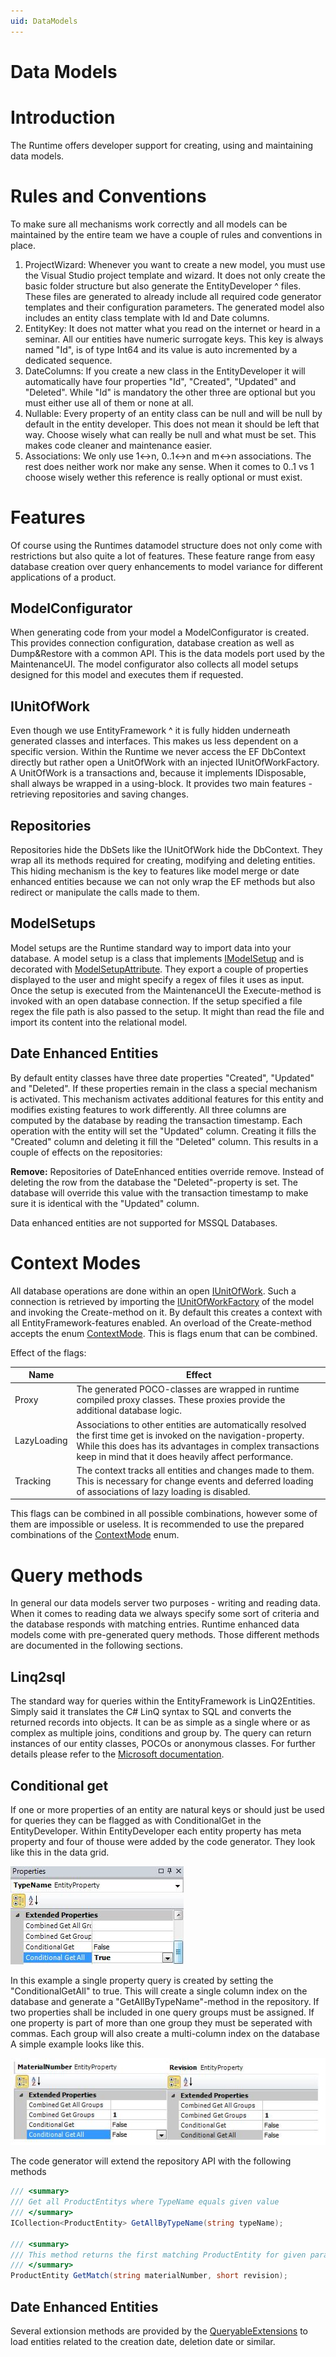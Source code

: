 ```yaml
---
uid: DataModels
---
```

Data Models
===========

# Introduction
The Runtime offers developer support for creating, using and maintaining data models.

# Rules and Conventions
To make sure all mechanisms work correctly and all models can be maintained by the entire team we have a couple of rules and conventions in place.

1. ProjectWizard: Whenever you want to create a new model, you must use the Visual Studio project template and wizard. It does not only create the basic folder structure but also generate the EntityDeveloper ^ files. These files are generated to already include all required code generator templates and their configuration parameters. The generated model also includes an entity class template with Id and Date columns.
2. EntityKey: It does not matter what you read on the internet or heard in a seminar. All our entities have numeric surrogate keys. This key is always named "Id", is of type Int64 and its value is auto incremented by a dedicated sequence.
3. DateColumns: If you create a new class in the EntityDeveloper it will automatically have four properties "Id", "Created", "Updated" and "Deleted". While "Id" is mandatory the other three are optional but you must either use all of them or none at all.
4. Nullable: Every property of an entity class can be null and will be null by default in the entity developer. This does not mean it should be left that way. Choose wisely what can really be null and what must be set. This makes code cleaner and maintenance easier.
5. Associations: We only use 1<->n, 0..1<->n and m<->n associations. The rest does neither work nor make any sense. When it comes to 0..1 vs 1 choose wisely wether this reference is really optional or must exist.

# Features
Of course using the Runtimes datamodel structure does not only come with restrictions but also quite a lot of features. These feature range from easy database creation over query enhancements to model variance for different applications of a product.

## ModelConfigurator
When generating code from your model a ModelConfigurator is created. This provides connection configuration, database creation as well as Dump&Restore with a common API. This is the data models port used by the MaintenanceUI. The model configurator also collects all model setups designed for this model and executes them if requested.

## IUnitOfWork
Even though we use EntityFramework ^ it is fully hidden underneath generated classes and interfaces. This makes us less dependent on a specific version. Within the Runtime we never access the EF DbContext directly but rather open a UnitOfWork with an injected IUnitOfWorkFactory. A UnitOfWork is a transactions and, because it implements IDisposable, shall always be wrapped in a using-block. It provides two main features - retrieving repositories and saving changes.

## Repositories
Repositories hide the DbSets like the IUnitOfWork hide the DbContext. They wrap all its methods required for creating, modifying and deleting entities. This hiding mechanism is the key to features like model merge or date enhanced entities because we can not only wrap the EF methods but also redirect or manipulate the calls made to them.

## ModelSetups
Model setups are the Runtime standard way to import data into your database. A model setup is a class that implements [IModelSetup](xref:Marvin.Model.IModelSetup) and is decorated with [ModelSetupAttribute](xref:Marvin.Model.ModelSetupAttribute). They export a couple of properties displayed to the user and might specify a regex of files it uses as input. Once the setup is executed from the MaintenanceUI the Execute-method is invoked with an open database connection. If the setup specified a file regex the file path is also passed to the setup. It might than read the file and import its content into the relational model.

## Date Enhanced Entities

By default entity classes have three date properties "Created", "Updated" and "Deleted". If these properties remain in the class a special mechanism is activated. This mechanism activates additional features for this entity and modifies existing features to work differently. All three columns are computed by the database by reading the transaction timestamp. Each operation with the entity will set the "Updated" column. Creating it fills the "Created" column and deleting it fill the "Deleted" column. This results in a couple of effects on the repositories:

**Remove:** Repositories of DateEnhanced entities override remove. Instead of deleting the row from the database the "Deleted"-property is set. The database will override this value with the transaction timestamp to make sure it is identical with the "Updated" column.

Data enhanced entities are not supported for MSSQL Databases.

# Context Modes

All database operations are done within an open [IUnitOfWork](xref:Marvin.Model.IUnitOfWork). Such a connection is retrieved by importing the [IUnitOfWorkFactory](xref:Marvin.Model.IUnitOfWorkFactory) of the model and invoking the Create-method on it. By default this creates a context with all EntityFramework-features enabled. An overload of the Create-method accepts the enum [ContextMode](xref:Marvin.Model.ContextMode). This is flags enum that can be combined.

Effect of the flags:

|Name | Effect | 
|-----|--------|
| Proxy | The generated POCO-classes are wrapped in runtime compiled proxy classes. These proxies provide the additional database logic. |
| LazyLoading | Associations to other entities are automatically resolved the first time get is invoked on the navigation-property. While this does has its advantages in complex transactions keep in mind that it does heavily affect performance. | 
| Tracking | The context tracks all entities and changes made to them. This is necessary for change events and deferred loading of associations of lazy loading is disabled. |

This flags can be combined in all possible combinations, however some of them are impossible or useless. It is recommended to use the prepared combinations of the [ContextMode](xref:Marvin.Model.ContextMode) enum.

# Query methods
In general our data models server two purposes - writing and reading data. When it comes to reading data we always specify some sort of criteria and the database responds with matching entries. Runtime enhanced data models come with pre-generated query methods. Those different methods are documented in the following sections.

## Linq2sql

The standard way for queries within the EntityFramework is LinQ2Entities. Simply said it translates the C# LinQ syntax to SQL and converts the returned records into objects. It can be as simple as a single where or as complex as multiple joins, conditions and group by. The query can return instances of our entity classes, POCOs or anonymous classes. For further details please refer to the [Microsoft documentation](https://msdn.microsoft.com/de-de/library/vstudio/bb399367(v=vs.100).aspx).

## Conditional get
If one or more properties of an entity are natural keys or should just be used for queries they can be flagged as with ConditionalGet in the EntityDeveloper. Within EntityDeveloper each entity property has meta property and four of thouse were added by the code generator. They look like this in the data grid. 

![](images/ConditionalGet.png)

In this example a single property query is created by setting the "ConditionalGetAll" to true. This will create a single column index on the database and generate a "GetAllByTypeName"-method in the repository. If two properties shall be included in one query groups must be assigned. If one property is part of more than one group they must be seperated with commas. Each group will also create a multi-column index on the database A simple example looks like this. 

![](images/ConditionalGetGroup.png)

The code generator will extend the repository API with the following methods

````cs
/// <summary>
/// Get all ProductEntitys where TypeName equals given value
/// </summary>
ICollection<ProductEntity> GetAllByTypeName(string typeName);

/// <summary>
/// This method returns the first matching ProductEntity for given parameters
/// </summary>
ProductEntity GetMatch(string materialNumber, short revision);
````

## Date Enhanced Entities
Several extionsion methods are provided by the [QueryableExtensions](xref:Marvin.Model.QueryableExtensions) to load entities related to the creation date, deletion date or similar.